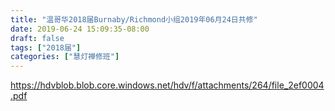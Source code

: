 ```yaml
---
title: "温哥华2018届Burnaby/Richmond小组2019年06月24日共修"
date: 2019-06-24 15:09:35-08:00
draft: false
tags: ["2018届"]
categories: ["慧灯禅修班"]
---
```

https://hdvblob.blob.core.windows.net/hdv/f/attachments/264/file_2ef0004.pdf
